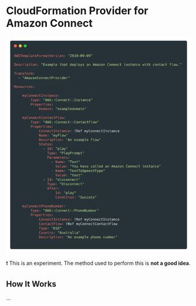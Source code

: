 # CloudFormation Provider for Amazon Connect

![Screenshot](screen.png)

:exclamation: This is an experiment. The method used to perform this is **not a good idea**.

## How It Works

...